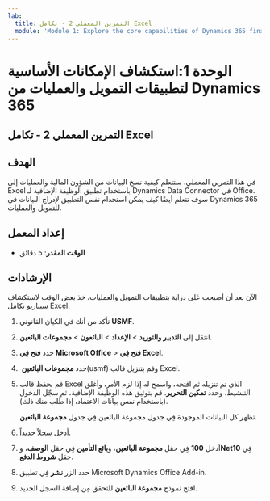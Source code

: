 ```yaml
---
lab:
  title: التمرين المعملي 2 - تكامل Excel
  module: 'Module 1: Explore the core capabilities of Dynamics 365 finance and operations apps'
---
```


# الوحدة 1:استكشاف الإمكانات الأساسية لتطبيقات التمويل والعمليات من Dynamics 365

## التمرين المعملي 2 - تكامل Excel

## الهدف

في هذا التمرين المعملي، ستتعلم كيفية نسخ البيانات من الشؤون المالية والعمليات إلى Excel باستخدام تطبيق الوظيفة الإضافية لـ Dynamics Data Connector في Office. سوف تتعلم أيضًا كيف يمكن استخدام نفس التطبيق لإدراج البيانات في Dynamics 365 للتمويل والعمليات. 

## إعداد المعمل

   - **الوقت المقدر**: 5 دقائق

## الإرشادات

الآن بعد أن أصبحت عَلى دراية بتطبيقات التمويل والعمليات، خذ بعض الوقت لاستكشاف سيناريو تكامل Excel.

1.  تأكد من أنك في الكيان القانوني **USMF**.

2.  انتقل إلى **‏‫التدبير والتوريد‬** > **الإعداد** > **البائعون** > **مجموعات البائعين**.

3.  حدد **فتح فِي Microsoft Office** > **فتح فِي Excel**.

4.  حدد **مجموعات البائعين** ‏(usmf) وقم بتنزيل قالب Excel.

5.  قم بحفظ قالب Excel الذي تم تنزيله ثم افتحه، واسمح له إذا لزم الأمر، وأغلق التنشيط، وحدد **تمكين التحرير**. قم بتوثيق هذه الوظيفة الإضافية، ثم سجّل الدخول (باستخدام نفس بيانات الاعتماد، إذا طُلب منك ذلك).

    تظهر كل البيانات الموجودة فِي جدول مجموعة البائعين فِي جدول **مجموعة البائعين**.

6.  أدخل سجلاً جديداً.

7.  أدخل **100** فِي حقل **مجموعة البائعين**، و**بائع التأمين** فِي حقل **الوصف**، و**Net10** فِي حقل **شروط الدفع**.

8.  حدد الزر **نشر** فِي تطبيق Microsoft Dynamics Office Add-in.

9.  افتح نموذج **مجموعة البائعين** للتحقق مِن إضافة السجل الجديد.

